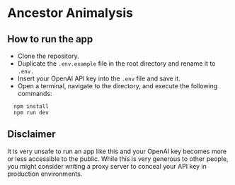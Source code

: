 # Ancestor Animalysis

## How to run the app

- Clone the repository.
- Duplicate the `.env.example` file in the root directory and rename it to `.env.`
- Insert your OpenAI API key into the `.env` file and save it.
- Open a terminal, navigate to the directory, and execute the following commands:
  
```
  npm install
  npm run dev
  ```

## Disclaimer

It is very unsafe to run an app like this and your OpenAI key becomes more or less accessible to the public. While this is very generous to other people, you might consider writing a proxy server to conceal your API key in production environments.